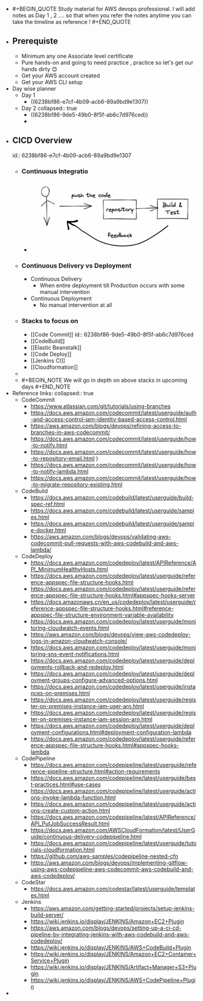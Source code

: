 - #+BEGIN_QUOTE
  Study material for AWS devops professional. 
  I will add notes as  Day 1 , 2  .... so that when you refer the notes anytime you can take the timeline as reference !
  #+END_QUOTE
- ## Prerequiste
	- Minimum any one Associate level certificate
	- Pure hands-on and going to need practice , practice so let's get our hands dirty 😊
	- Get your AWS account created
	- Get your AWS CLI setup
- Day wise planner
	- Day 1
		- ((6238bf86-e7cf-4b09-acb6-89a9bd9e1307))
	- Day 2
	  collapsed:: true
		- ((6238bf86-9de5-49b0-8f5f-ab6c7d976ced))
		-
- ## CICD Overview
  id:: 6238bf86-e7cf-4b09-acb6-89a9bd9e1307
	- ### Continuous Integratio
		- ![image.png](../assets/image_1647885932857_0.png)
	- ### Continuous Delivery vs Deployment
		- Continuous Delivery
			- When entire deployment till Production occurs with some manual intervention
		- Continuous Deployment
			- No manual intervention at all
	- ### Stacks to focus on
		- [[Code Commit]]
		  id:: 6238bf86-9de5-49b0-8f5f-ab6c7d976ced
		- [[CodeBuild]]
		- [[Elastic Beanstalk]]
		- [[Code Deploy]]
		- [[Jenkins CI]]
		- [[Cloudformation]]
	-
	- #+BEGIN_NOTE
	  We will go in depth on above stacks in upcoming days
	  #+END_NOTE
- Reference links:
  collapsed:: true
	- CodeCommit
		- https://www.atlassian.com/git/tutorials/using-branches
		- https://docs.aws.amazon.com/codecommit/latest/userguide/auth-and-access-control-iam-identity-based-access-control.html
		- https://aws.amazon.com/blogs/devops/refining-access-to-branches-in-aws-codecommit/
		- https://docs.aws.amazon.com/codecommit/latest/userguide/how-to-notify.html
		- https://docs.aws.amazon.com/codecommit/latest/userguide/how-to-repository-email.html )
		- https://docs.aws.amazon.com/codecommit/latest/userguide/how-to-notify-lambda.html
		- https://docs.aws.amazon.com/codecommit/latest/userguide/how-to-migrate-repository-existing.html
	- CodeBuild
		- https://docs.aws.amazon.com/codebuild/latest/userguide/build-spec-ref.html
		- https://docs.aws.amazon.com/codebuild/latest/userguide/samples.html
		- https://docs.aws.amazon.com/codebuild/latest/userguide/sample-docker.html
		- https://aws.amazon.com/blogs/devops/validating-aws-codecommit-pull-requests-with-aws-codebuild-and-aws-lambda/
	- CodeDeploy
		- https://docs.aws.amazon.com/codedeploy/latest/APIReference/API_MinimumHealthyHosts.html
		- https://docs.aws.amazon.com/codedeploy/latest/userguide/reference-appspec-file-structure-hooks.html
		- https://docs.aws.amazon.com/codedeploy/latest/userguide/reference-appspec-file-structure-hooks.html#appspec-hooks-server
		- https://docs.amazonaws.cn/en_us/codedeploy/latest/userguide/reference-appspec-file-structure-hooks.html#reference-appspec-file-structure-environment-variable-availability
		- https://docs.aws.amazon.com/codedeploy/latest/userguide/monitoring-cloudwatch-events.html
		- https://aws.amazon.com/blogs/devops/view-aws-codedeploy-logs-in-amazon-cloudwatch-console/
		- https://docs.aws.amazon.com/codedeploy/latest/userguide/monitoring-sns-event-notifications.html
		- https://docs.aws.amazon.com/codedeploy/latest/userguide/deployments-rollback-and-redeploy.html
		- https://docs.aws.amazon.com/codedeploy/latest/userguide/deployment-groups-configure-advanced-options.html
		- https://docs.aws.amazon.com/codedeploy/latest/userguide/instances-on-premises.html
		- https://docs.aws.amazon.com/codedeploy/latest/userguide/register-on-premises-instance-iam-user-arn.html
		- https://docs.aws.amazon.com/codedeploy/latest/userguide/register-on-premises-instance-iam-session-arn.html
		- https://docs.aws.amazon.com/codedeploy/latest/userguide/deployment-configurations.html#deployment-configuration-lambda
		- https://docs.aws.amazon.com/codedeploy/latest/userguide/reference-appspec-file-structure-hooks.html#appspec-hooks-lambda
	- CodePipeline
		- https://docs.aws.amazon.com/codepipeline/latest/userguide/reference-pipeline-structure.html#action-requirements
		- https://docs.aws.amazon.com/codepipeline/latest/userguide/best-practices.html#use-cases
		- https://docs.aws.amazon.com/codepipeline/latest/userguide/actions-invoke-lambda-function.html
		- https://docs.aws.amazon.com/codepipeline/latest/userguide/actions-create-custom-action.html
		- https://docs.aws.amazon.com/codepipeline/latest/APIReference/API_PutJobSuccessResult.html
		- https://docs.aws.amazon.com/AWSCloudFormation/latest/UserGuide/continuous-delivery-codepipeline.html
		- https://docs.aws.amazon.com/codepipeline/latest/userguide/tutorials-cloudformation.html
		- https://github.com/aws-samples/codepipeline-nested-cfn
		- https://aws.amazon.com/blogs/devops/implementing-gitflow-using-aws-codepipeline-aws-codecommit-aws-codebuild-and-aws-codedeploy/
	- CodeStar
		- https://docs.aws.amazon.com/codestar/latest/userguide/templates.html
	- Jenkins
		- https://aws.amazon.com/getting-started/projects/setup-jenkins-build-server/
		- https://wiki.jenkins.io/display/JENKINS/Amazon+EC2+Plugin
		- https://aws.amazon.com/blogs/devops/setting-up-a-ci-cd-pipeline-by-integrating-jenkins-with-aws-codebuild-and-aws-codedeploy/
		- https://wiki.jenkins.io/display/JENKINS/AWS+CodeBuild+Plugin
		- https://wiki.jenkins.io/display/JENKINS/Amazon+EC2+Container+Service+Plugin
		- https://wiki.jenkins.io/display/JENKINS/Artifact+Manager+S3+Plugin
		- https://wiki.jenkins.io/display/JENKINS/AWS+CodePipeline+Plugin
-